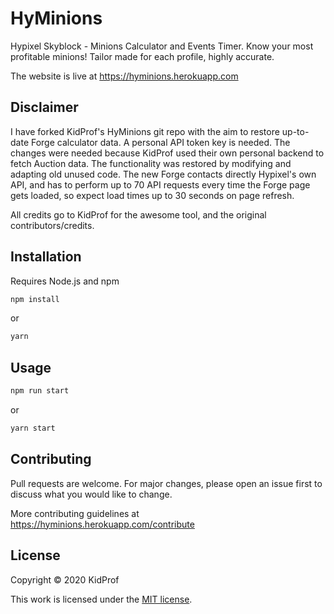 # HyMinions

Hypixel Skyblock - Minions Calculator and Events Timer. Know your most profitable minions! Tailor made for each profile, highly accurate.

The website is live at https://hyminions.herokuapp.com

## Disclaimer

I have forked KidProf's HyMinions git repo with the aim to restore up-to-date Forge calculator data.
A personal API token key is needed. The changes were needed because KidProf used their own personal backend to fetch Auction data.
The functionality was restored by modifying and adapting old unused code.
The new Forge contacts directly Hypixel's own API, and has to perform up to 70 API requests every time the Forge page gets loaded, so expect load times up to 30 seconds on page refresh.

All credits go to KidProf for the awesome tool, and the original contributors/credits.

## Installation

Requires Node.js and npm

```bash
npm install
```

or

```bash
yarn
```

## Usage

```bash
npm run start
```

or

```bash
yarn start
```

## Contributing
Pull requests are welcome. For major changes, please open an issue first to discuss what you would like to change.

More contributing guidelines at https://hyminions.herokuapp.com/contribute

## License
Copyright © 2020 KidProf

This work is licensed under the [MIT license](https://choosealicense.com/licenses/mit/).